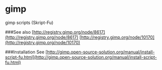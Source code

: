gimp
====

gimp scripts (Skript-Fu)


###See also
[http://registry.gimp.org/node/8617](http://registry.gimp.org/node/8617)
[http://registry.gimp.org/node/10170](http://registry.gimp.org/node/10170)


###Installation
See [http://gimp.open-source-solution.org/manual/install-script-fu.html](http://gimp.open-source-solution.org/manual/install-script-fu.html)
